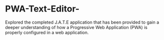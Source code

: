 # PWA-Text-Editor-
Explored the completed J.A.T.E application that has been provided to gain a deeper understanding of how a Progressive Web Application (PWA) is properly configured in a web application.
